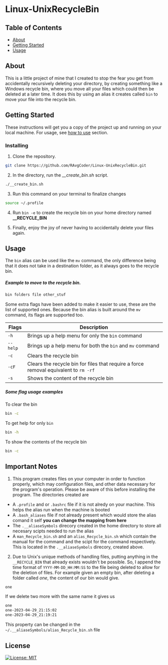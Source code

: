 # Linux-UnixRecycleBin

## Table of Contents

- [About](#about)
- [Getting Started](#getting_started)
- [Usage](#usage)

## About <a name = "about"></a>

This is a little project of mine that I created to stop the fear you get from accidentally recursively deleting your directory, by creating something like a Windows recycle bin, where you move all your files which could then be deleted at a later time. It does this by using an alias it creates called `bin` to move your file into the recycle bin.



## Getting Started <a name = "getting_started"></a>

These instructions will get you a copy of the project up and running on your local machine. For usage, see [how to use](#deployment) section.

### Installing

1. Clone the repository.
``` bash
git clone https://github.com/RAvgCoder/Linux-UnixRecycleBin.git
```

2. In the directory, run the *__create_bin.sh* script.
```bash
./__create_bin.sh
```

3. Run this command on your terminal to finalize changes
```bash
source ~/.profile
````
4. Run `bin -e` to create the recycle bin on your home directory named **__RECYCLE_BIN**

5. Finally, enjoy the joy of never having to accidentally delete your files again.

## Usage <a name = "usage"></a>

The `bin` alias can be used like the `mv` command, the only difference being that it does not take in a destination folder, as it always goes to the recycle bin. 

##### Example to move to the recycle bin.

```bash
bin folders file other_stuf
```

Some extra flags have been added to make it easier to use, these are the list of supported ones. Because the bin alias is built around the `mv` command, its flags are supported too.

|Flags      |Description                                                	|
|-----------|-------------------------------------------------------------|
|`-h`       |Brings up a help menu for only the `bin` command           	|
|`--help`   |Brings up a help menu for both the `bin` and `mv` command  	|
|`-c`       |Clears the recycle bin                                     	|
|`-cF`      |Clears the recycle bin for files that require a force removal equivalent to `rm -rf`|        
|`-s`       |Shows the content of the recycle bin                       	|

##### Some flag usage examples 
To clear the bin 
```bash
bin -c
```
To get help for only `bin`
```bash
bin -h
```
To show the contents of the recycle bin
```bash
bin -c
```

## Important Notes
1. This program creates files on your computer in order to function properly, which may configuration files, and other data necessary for the program's operation. Please be aware of this before installing the program. 
The directories created are
- A `.profile` and or `.bashrc` file if it is not alredy on your machine. This helps the alias run when the machine is booted
- A `.bash_aliases` file if not already present which would store the alias comand it self **you can change the mapping from here**
- The `.__aliaseSymbols` direcory created in the home directory to store all necesary scipts needed to run the alias
- A `man_Recycle_bin.sh` and an `alias_Recycle_bin.sh` which contain the manual for the command and the scipt for the command respectively. This is located in the `.__aliaseSymbols` direcory, created above. 

2. Due to Unix's unique methods of handling files, putting anything in the `__RECYCLE_BIN` that already exists wouldn't be possible. So, I append the time format of `YYYY-MM-DD_HH:MM:SS` to the file being deleted to allow for the deletion of files. For example given an empty bin, after deleting a folder called *one*, the content of our bin would give.
```bash
one
```
If we delete two more with the same name it gives us
```bash
one
one-2023-04-29_21:15:02
one-2023-04-29_21:19:21
```
This property can be changed in the `~/.__aliaseSymbols/alias_Recycle_bin.sh` file

## License
[![License: MIT](https://img.shields.io/badge/License-MIT-yellow.svg)](https://opensource.org/licenses/MIT)

